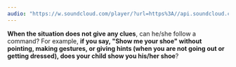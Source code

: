 ```yaml
---
audio: "https://w.soundcloud.com/player/?url=https%3A//api.soundcloud.com/tracks/1406307346%3Fsecret_token%3Ds-vHYvIyB9zHz&color=%23ff5500&auto_play=true&hide_related=false&show_comments=true&show_user=true&show_reposts=false&show_teaser=true&visual=true"
---
```


<strong>When the situation does not give any clues</strong>, can he/she follow a command? For example, <strong>if you say, "Show me your shoe" without pointing, making gestures, or giving hints (when you are not going out or getting dressed), does your child show you his/her shoe</strong>?